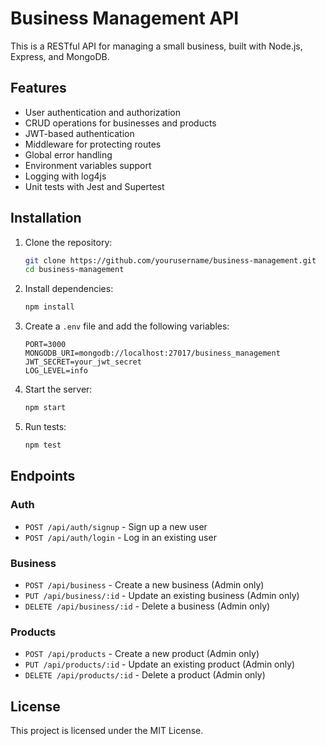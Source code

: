 # Business Management API

This is a RESTful API for managing a small business, built with Node.js, Express, and MongoDB.

## Features

- User authentication and authorization
- CRUD operations for businesses and products
- JWT-based authentication
- Middleware for protecting routes
- Global error handling
- Environment variables support
- Logging with log4js
- Unit tests with Jest and Supertest

## Installation

1. Clone the repository:

    ```bash
    git clone https://github.com/yourusername/business-management.git
    cd business-management
    ```

2. Install dependencies:

    ```bash
    npm install
    ```

3. Create a `.env` file and add the following variables:

    ```env
    PORT=3000
    MONGODB_URI=mongodb://localhost:27017/business_management
    JWT_SECRET=your_jwt_secret
    LOG_LEVEL=info
    ```

4. Start the server:

    ```bash
    npm start
    ```

5. Run tests:

    ```bash
    npm test
    ```

## Endpoints

### Auth

- `POST /api/auth/signup` - Sign up a new user
- `POST /api/auth/login` - Log in an existing user

### Business

- `POST /api/business` - Create a new business (Admin only)
- `PUT /api/business/:id` - Update an existing business (Admin only)
- `DELETE /api/business/:id` - Delete a business (Admin only)

### Products

- `POST /api/products` - Create a new product (Admin only)
- `PUT /api/products/:id` - Update an existing product (Admin only)
- `DELETE /api/products/:id` - Delete a product (Admin only)

## License

This project is licensed under the MIT License.
